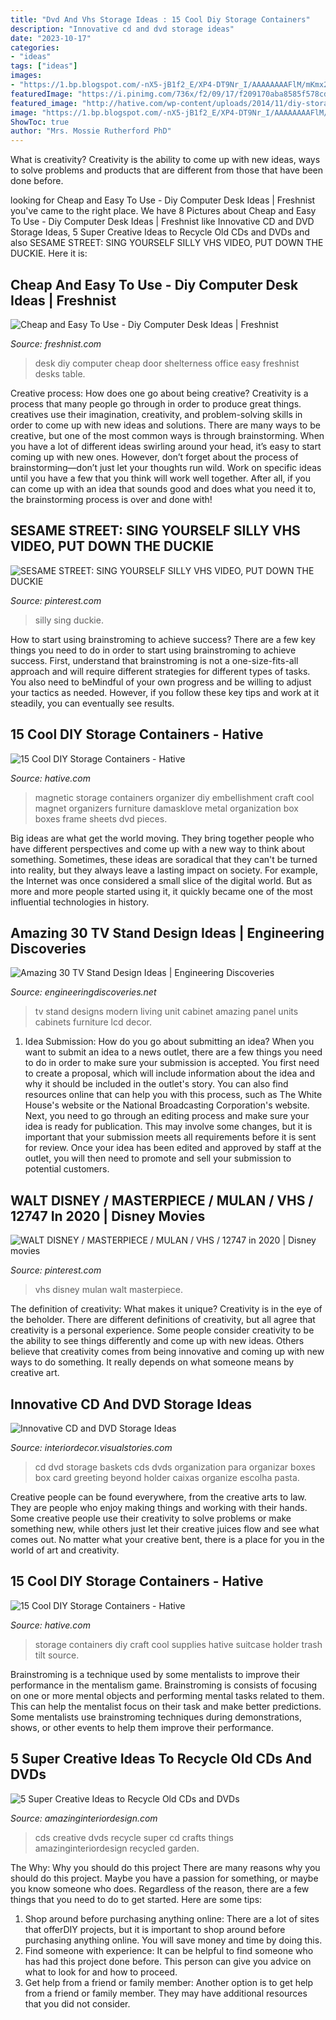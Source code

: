 ```yaml
---
title: "Dvd And Vhs Storage Ideas : 15 Cool Diy Storage Containers"
description: "Innovative cd and dvd storage ideas"
date: "2023-10-17"
categories:
- "ideas"
tags: ["ideas"]
images:
- "https://1.bp.blogspot.com/-nX5-jB1f2_E/XP4-DT9Nr_I/AAAAAAAAFlM/mKmx2Gsxg0gYNfFoqbE49LyV5HKe_6BpQCLcBGAs/s1600/36382783_1902290196482833_7279524303165456384_n.jpg"
featuredImage: "https://i.pinimg.com/736x/f2/09/17/f209170aba8585f578cd73a2c935e9e9.jpg"
featured_image: "http://hative.com/wp-content/uploads/2014/11/diy-storage-containers/3-old-suitcase-craft-supplies-holder.jpg"
image: "https://1.bp.blogspot.com/-nX5-jB1f2_E/XP4-DT9Nr_I/AAAAAAAAFlM/mKmx2Gsxg0gYNfFoqbE49LyV5HKe_6BpQCLcBGAs/s1600/36382783_1902290196482833_7279524303165456384_n.jpg"
ShowToc: true
author: "Mrs. Mossie Rutherford PhD"
---
```



What is creativity?
Creativity is the ability to come up with new ideas, ways to solve problems and products that are different from those that have been done before.

	

		
looking for Cheap and Easy To Use - Diy Computer Desk Ideas | Freshnist you've came to the right place. We have 8 Pictures about Cheap and Easy To Use - Diy Computer Desk Ideas | Freshnist like Innovative CD and DVD Storage Ideas, 5 Super Creative Ideas to Recycle Old CDs and DVDs and also SESAME STREET: SING YOURSELF SILLY VHS VIDEO, PUT DOWN THE DUCKIE. Here it is:
		
    
## Cheap And Easy To Use - Diy Computer Desk Ideas | Freshnist

<img loading=lazy src="http://freshnist.com/wp-content/uploads/2013/01/diy-computer-desk-ideas-8.jpg" onerror="this.onerror=null;this.src='https://tse1.mm.bing.net/th?id=OIP.2VfiMhWrCwkjo-A9y8qjjgHaLH&amp;pid=15.1';" alt="Cheap and Easy To Use - Diy Computer Desk Ideas | Freshnist">

_Source: freshnist.com_

>desk diy computer cheap door shelterness office easy freshnist desks table. 

	

Creative process: How does one go about being creative?
Creativity is a process that many people go through in order to produce great things. creatives use their imagination, creativity, and problem-solving skills in order to come up with new ideas and solutions. There are many ways to be creative, but one of the most common ways is through brainstorming. When you have a lot of different ideas swirling around your head, it’s easy to start coming up with new ones. However, don’t forget about the process of brainstorming—don’t just let your thoughts run wild. Work on specific ideas until you have a few that you think will work well together. After all, if you can come up with an idea that sounds good and does what you need it to, the brainstorming process is over and done with!

    
## SESAME STREET: SING YOURSELF SILLY VHS VIDEO, PUT DOWN THE DUCKIE

<img loading=lazy src="https://i.pinimg.com/736x/f2/09/17/f209170aba8585f578cd73a2c935e9e9.jpg" onerror="this.onerror=null;this.src='https://tse1.mm.bing.net/th?id=OIP.X_yyE6s-_n_x4j293oYUsAHaJ9&amp;pid=15.1';" alt="SESAME STREET: SING YOURSELF SILLY VHS VIDEO, PUT DOWN THE DUCKIE">

_Source: pinterest.com_

>silly sing duckie. 

	

How to start using brainstroming to achieve success?
There are a few key things you need to do in order to start using brainstroming to achieve success. First, understand that brainstroming is not a one-size-fits-all approach and will require different strategies for different types of tasks. You also need to beMindful of your own progress and be willing to adjust your tactics as needed. However, if you follow these key tips and work at it steadily, you can eventually see results.

    
## 15 Cool DIY Storage Containers - Hative

<img loading=lazy src="http://hative.com/wp-content/uploads/2014/11/diy-storage-containers/11-magnetic-embellishment-organizer.jpg" onerror="this.onerror=null;this.src='https://tse2.mm.bing.net/th?id=OIP.YhL-t8qbQchnnAQKvxJE4wHaI8&amp;pid=15.1';" alt="15 Cool DIY Storage Containers - Hative">

_Source: hative.com_

>magnetic storage containers organizer diy embellishment craft cool magnet organizers furniture damasklove metal organization box boxes frame sheets dvd pieces. 

	

Big ideas are what get the world moving. They bring together people who have different perspectives and come up with a new way to think about something. Sometimes, these ideas are soradical that they can't be turned into reality, but they always leave a lasting impact on society. For example, the Internet was once considered a small slice of the digital world. But as more and more people started using it, it quickly became one of the most influential technologies in history.

    
## Amazing 30 TV Stand Design Ideas | Engineering Discoveries

<img loading=lazy src="https://1.bp.blogspot.com/-nX5-jB1f2_E/XP4-DT9Nr_I/AAAAAAAAFlM/mKmx2Gsxg0gYNfFoqbE49LyV5HKe_6BpQCLcBGAs/s1600/36382783_1902290196482833_7279524303165456384_n.jpg" onerror="this.onerror=null;this.src='https://tse2.mm.bing.net/th?id=OIP.17xoh54RUk7v3WbDBezVUQAAAA&amp;pid=15.1';" alt="Amazing 30 TV Stand Design Ideas | Engineering Discoveries">

_Source: engineeringdiscoveries.net_

>tv stand designs modern living unit cabinet amazing panel units cabinets furniture lcd decor. 

	

1. Idea Submission: How do you go about submitting an idea?
When you want to submit an idea to a news outlet, there are a few things you need to do in order to make sure your submission is accepted. 
You first need to create a proposal, which will include information about the idea and why it should be included in the outlet's story. You can also find resources online that can help you with this process, such as The White House's website or the National Broadcasting Corporation's website. 
Next, you need to go through an editing process and make sure your idea is ready for publication. This may involve some changes, but it is important that your submission meets all requirements before it is sent for review. 
Once your idea has been edited and approved by staff at the outlet, you will then need to promote and sell your submission to potential customers.

    
## WALT DISNEY / MASTERPIECE / MULAN / VHS / 12747 In 2020 | Disney Movies

<img loading=lazy src="https://i.pinimg.com/736x/58/7b/55/587b55636ba2ea33e40035762b428451.jpg" onerror="this.onerror=null;this.src='https://tse4.mm.bing.net/th?id=OIP.qbcJga2mWAuPy4vZFxih8AHaJ3&amp;pid=15.1';" alt="WALT DISNEY / MASTERPIECE / MULAN / VHS / 12747 in 2020 | Disney movies">

_Source: pinterest.com_

>vhs disney mulan walt masterpiece. 

	

The definition of creativity: What makes it unique?
Creativity is in the eye of the beholder. There are different definitions of creativity, but all agree that creativity is a personal experience. Some people consider creativity to be the ability to see things differently and come up with new ideas. Others believe that creativity comes from being innovative and coming up with new ways to do something. It really depends on what someone means by creative art.

    
## Innovative CD And DVD Storage Ideas

<img loading=lazy src="https://media.visualstories.com/uploads/images/1/133/5427151-1280_172762737-1602600_l.jpg" onerror="this.onerror=null;this.src='https://tse4.mm.bing.net/th?id=OIP.vdwJ5sGyMINS3KL5Lp6ENQHaFj&amp;pid=15.1';" alt="Innovative CD and DVD Storage Ideas">

_Source: interiordecor.visualstories.com_

>cd dvd storage baskets cds dvds organization para organizar boxes box card greeting beyond holder caixas organize escolha pasta. 

	

Creative people can be found everywhere, from the creative arts to law. They are people who enjoy making things and working with their hands. Some creative people use their creativity to solve problems or make something new, while others just let their creative juices flow and see what comes out. No matter what your creative bent, there is a place for you in the world of art and creativity.

    
## 15 Cool DIY Storage Containers - Hative

<img loading=lazy src="http://hative.com/wp-content/uploads/2014/11/diy-storage-containers/3-old-suitcase-craft-supplies-holder.jpg" onerror="this.onerror=null;this.src='https://tse2.mm.bing.net/th?id=OIP.TKnGfSCWZWXl5ECbdYWwwwHaJ4&amp;pid=15.1';" alt="15 Cool DIY Storage Containers - Hative">

_Source: hative.com_

>storage containers diy craft cool supplies hative suitcase holder trash tilt source. 

	

Brainstroming is a technique used by some mentalists to improve their performance in the mentalism game. Brainstroming is consists of focusing on one or more mental objects and performing mental tasks related to them. This can help the mentalist focus on their task and make better predictions. Some mentalists use brainstroming techniques during demonstrations, shows, or other events to help them improve their performance.

    
## 5 Super Creative Ideas To Recycle Old CDs And DVDs

<img loading=lazy src="http://www.amazinginteriordesign.com/wp-content/uploads/2014/02/fi11.jpg" onerror="this.onerror=null;this.src='https://tse3.mm.bing.net/th?id=OIP.mYPJcL6H8XVlqJWAAZtoHgHaGe&amp;pid=15.1';" alt="5 Super Creative Ideas to Recycle Old CDs and DVDs">

_Source: amazinginteriordesign.com_

>cds creative dvds recycle super cd crafts things amazinginteriordesign recycled garden. 

	

The Why: Why you should do this project
There are many reasons why you should do this project. Maybe you have a passion for something, or maybe you know someone who does. Regardless of the reason, there are a few things that you need to do to get started. Here are some tips:
1. Shop around before purchasing anything online: There are a lot of sites that offerDIY projects, but it is important to shop around before purchasing anything online. You will save money and time by doing this.
2. Find someone with experience: It can be helpful to find someone who has had this project done before. This person can give you advice on what to look for and how to proceed.
3. Get help from a friend or family member: Another option is to get help from a friend or family member. They may have additional resources that you did not consider.

